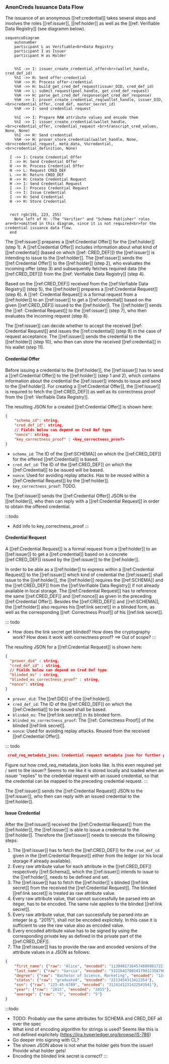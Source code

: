 ### AnonCreds Issuance Data Flow

The issuance of an anonymous [[ref:credential]] takes several steps and involves the roles [[ref:issuer]], [[ref:holder]] as well as the [[ref: Verifiable Data Registry]] (see diagramm below).

```mermaid
sequenceDiagram
    autonumber
    participant L as Verifiable<br>Data Registry
    participant I as Issuer
    participant H as Holder  


    %%I ->> I: issuer_create_credential_offer<br>(wallet_handle, cred_def_id)
    %%I ->> H: Send offer-credential
    %%H ->> H: Process offer-credential
    %%H ->> H: build_get_cred_def_request(issuer_DID, cred_def_id)
    %%H ->> L: submit_request(pool_handle, get_cred_def_request)
    %%H ->> H: parse_get_cred_def_response(get_cred_def_response)
    %%H ->> I: prover_create_credential_req(wallet_handle, issuer_DID,<br>credential_offer, cred_def, master_secret_id)
    %%H ->> I: send credential request
 
    %%I ->> I: Prepare RAW attribute values and encode them
    %%I ->> I: issuer_create_credential(wallet_handle,<br>credential_offer, credential_request <br>transcript_cred_values, None, None)
    %%I ->> H: Send credential
    %%H ->> H: prover_store_credential(wallet_handle, None,<br>credential_request, meta_data, %%credential,<br>credential_definition, None)

  I ->> I: Create Credential Offer
  I ->> H: Send Credential Offer
  H ->> H: Process Credential Offer
  H ->> L: Request CRED_DEF
  L ->> H: Return CRED_DEF
  H ->> H: Create Credential Request
  H ->> I: Send Credential Request
  I ->> I: Process Credential Request
  I ->> I: Issue Credential
  I ->> H: Send Credential
  H ->> H: Store Credential


  rect rgb(191, 223, 255)
    Note left of H: 💡The "Verifier" and "Schema Publisher" roles are<br>omitted in this diagram, since it is not required<br>for the credential issuance data flow.
  end
```

The [[ref:issuer]] prepares a [[ref:Credential Offer]] for the [[ref:holder]] (step 1). A [[ref:Credential Offer]] includes information about what kind of [[ref:credential]] (based on which [[ref: CRED_DEF]]) the [[ref:issuer]] is intending to issue to the [[ref:holder]]. The [[ref:issuer]] sends the [[ref:Credential Offer]] to the [[ref:holder]] (step 2), who evaluates the incoming offer (step 3) and subsequently fetches required data (the [[ref:CRED_DEF]]) from the [[ref: Verifiable Data Registry]] (step 4).

Based on the [[ref:CRED_DEF]] received from the [[ref:Verfiable Data Registry]] (step 5), the [[ref:holder]] prepares a [[ref:Credential Request]] (step 6). A [[ref: Credential Request]] is a formal request from a [[ref:holder]] to an [[ref:issuer]] to get a [[ref:credential]] based on the given [[ref:CRED_DEF]] issued to the [[ref:holder]]. The [[ref:holder]] sends the [[ref: Credential Request]] to the [[ref:issuer]] (step 7), who then evaluates the incoming request (step 8).

The [[ref:issuer]] can decide whether to accept the received [[ref: Credential Request]] and issues the [[ref:credential]] (step 9) in the case of request acceptance. The [[ref:issuer]] sends the credential to the [[ref:holder]] (step 10), who then can store the received [[ref:credential]] in his wallet (step 11).


#### Credential Offer

Before issuing a credential to the [[ref:holder]], the [[ref:issuer]] has to send a [[ref:Credential Offer]] to the [[ref:holder]] (step 1 and 2), which contains information about the credential the [[ref:issuer]] intends to issue and send to the [[ref:holder]]. For creating a [[ref:Credential Offer]], the [[ref:issuer]] is required to fetch the [[ref:CRED_DEF]] as well as its correctness proof from the [[ref: Verifiable Data Registry]].

The resulting JSON for a created [[ref:Credential Offer]] is shown here:

```json
{
    "schema_id": string,
    "cred_def_id": string,
    // Fields below can depend on Cred Def type
    "nonce": string,
    "key_correctness_proof" : <key_correctness_proof>
}
```
* `schema_id`: The ID of the [[ref:SCHEMA]] on which the [[ref:CRED_DEF]] for the offered [[ref:Credential]] is based.
* `cred_def_id`: The ID of the [[ref:CRED_DEF]] on which the [[ref:Credential]] to be issued will be based.
* `nonce`: Used for avoiding replay attacks. Has to be reused within a [[ref:Credential Request]] by the [[ref:holder]].
* `key_correctness_proof`: TODO.

The [[ref:issuer]] sends the [[ref:Credential Offer]] JSON to the [[ref:holder]], who then can reply with a [[ref:Credential Request]] in order to obtain the offered credential.

:::todo
 - Add info to key_correctness_proof
:::

#### Credential Request

A [[ref:Credential Request]] is a formal request from a [[ref:holder]] to an [[ref:issuer]] to get a [[ref:credential]] based on a concrete [[ref:CRED_DEF]] issued by the [[ref:issuer]] to the [[ref:holder]]. 

In order to be able as a [[ref:holder]] to express within a [[ref:Credential Request]] to the [[ref:issuer]] which kind of credential the [[ref:issuer]] shall issue to the [[ref:holder]], the [[ref:holder]] requires the [[ref:SCHEMA]] and the [[ref:CRED_DEF]] from the [[ref:Verifiable Data Registry]] if not already available in local storage. The [[ref:Credential Request]] has to reference the same [[ref:CRED_DEF]] and [[ref:nonce]] as given in the preceding [[ref:Credential Offer]]. Besides the [[ref:CRED_DEF]] and [[ref:SCHEMA]], the [[ref:holder]] also requires his [[ref:link secret]] in a blinded form, as well as the corresponding [[ref: Correctness Proof]] of his [[ref:link secret]].

::: todo
- How does the link secret get blinded? How does the cryptography work? How does it work with correctness proof? ==> Out of scope?
:::

The resulting JSON for a [[ref:Credential Request]] is shown here:

```json
{
  "prover_did" : string,
  "cred_def_id" : string,
  // Fields below can depend on Cred Def type
  "blinded_ms" : string,
  "blinded_ms_correctness_proof" : string,
  "nonce": string
}
```
* `prover_did`: The [[ref:DID]] of the [[ref:holder]].
* `cred_def_id`: The ID of the [[ref:CRED_DEF]] on which the [[ref:Credential]] to be issued shall be based.
* `blinded_ms`: The [[ref:link secret]] in its blinded form.
* `blinded_ms_correctness_proof`: The [[ref: Correctness Proof]] of the blinded [[ref:link secret]].
* `nonce`: Used for avoiding replay attacks. Reused from the received [[ref:Credential Offer]].

::: todo
```json
 cred_req_metadata_json: Credential request metadata json for further processing of received form 
```
Figure out how cred_req_metadata_json looks like. Is this even required yet / sent to the issuer? Seems to me like it is stored locally and loaded when an issuer "replies" to the credential request with an issued credential, so that the credential can be mapped to the preceding credential request.
:::

The [[ref:issuer]] sends the [[ref:Credential Request]] JSON to the [[ref:issuer]], who then can reply with an issued credential to the [[ref:holder]].


#### Issue Credential

After the [[ref:issuer]] received the [[ref:Credential Request]] from the [[ref:holder]], the [[ref:issuer]] is able to issue a credential to the [[ref:holder]]. Therefore the [[ref:issuer]] needs to execute the following steps:

1. The [[ref:issuer]] has to fetch the [[ref:CRED_DEF]] for the `cred_def_id` given in the [[ref:Credential Request]] either from the ledger (or his local storage if already available).
2. Every raw attribute value for each attribute in the [[ref:CRED_DEF]] respectively [[ref:Schema]], which the [[ref:issuer]] intends to issue to the [[ref:holder]], needs to be defined and set.
3. The [[ref:issuer]] has to fetch the [[ref:holder]]`s blinded [[ref:link secret]] from the received the [[ref:Credential Request]]. The blinded [[ref:link secret]] is treated as raw attribute value.
4. Every raw attribute value, that cannot successfully be parsed into an iteger, has to be encoded. The same rule applies to the blinded [[ref:link secret]].
5. Every raw attribute value, that can successfully be parsed into an integer (e.g. "2015"), shall not be encoded explicitely. In this case it is sufficient to use the raw value also as encoded value.
6. Every encoded attribute value has to be signed by using the corresponding private key as defined in the private part of the [[ref:CRED_DEF]].
7. The [[ref:issuer]] has to provide the raw and encoded versions of the attribute values in a JSON as follows:


```json
{
    "first_name": {"raw": "Alice", "encoded": "1139481716457488690172217916278103335"},
    "last_name": {"raw": "Garcia", "encoded": "5321642780241790123587902456789123452"},
    "degree": {"raw": "Bachelor of Science, Marketing", "encoded": "12434523576212321"},
    "status": {"raw": "graduated", "encoded": "2213454313412354"},
    "ssn": {"raw": "123-45-6789", "encoded": "3124141231422543541"},
    "year": {"raw": "2015", "encoded": "2015"},
    "average": {"raw": "5", "encoded": "5"}
}
```

:::todo
- TODO: Probably use the same attributes for SCHEMA and CRED_DEF all over the spec
- What kind of encoding algorithm for strings is used? Seems like this is not defined explicitely (https://jira.hyperledger.org/browse/IS-786)
- Go deeper into signing with CL?
- The shown JSON above is not what the holder gets from the issuer! Provide what holder gets!
- Encoding the blinded link secret is correct?
:::
